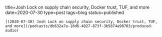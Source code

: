 
title=Josh Lock on supply chain security, Docker trust, TUF, and more
date=2020-07-30
type=post
tags=blog
status=published
~~~~~~
[(2020-07-30) Josh Lock on supply chain security, Docker trust, TUF, and more](/podcasts/db632a7a-10d6-4027-873f-3b5874a90703/produced-audio) 
            